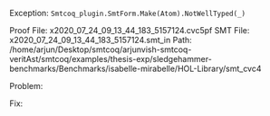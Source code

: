 Exception: `Smtcoq_plugin.SmtForm.Make(Atom).NotWellTyped(_)`

Proof File: x2020_07_24_09_13_44_183_5157124.cvc5pf
SMT File: x2020_07_24_09_13_44_183_5157124.smt_in
Path: /home/arjun/Desktop/smtcoq/arjunvish-smtcoq-veritAst/smtcoq/examples/thesis-exp/sledgehammer-benchmarks/Benchmarks/isabelle-mirabelle/HOL-Library/smt_cvc4

Problem:

Fix:
